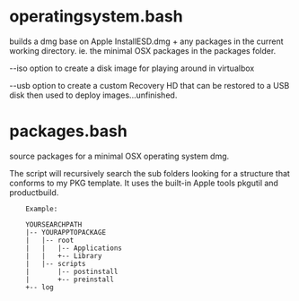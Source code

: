 # operatingsystem.bash
builds a dmg base on Apple InstallESD.dmg + any packages in the current working directory. ie. the minimal OSX
packages in the packages folder.

--iso option to create a disk image for playing around in virtualbox

--usb option to create a custom Recovery HD that can be restored to a USB disk then used to deploy images...unfinished.

# packages.bash
source packages for a minimal OSX operating system dmg.

The script will recursively search the sub folders looking for a structure that conforms to my PKG template. It
uses the built-in Apple tools pkgutil and productbuild.

		Example:

		YOURSEARCHPATH
		|-- YOURAPPTOPACKAGE
		|   |-- root
		|   |   |-- Applications
		|   |   +-- Library
		|   |-- scripts
		|       |-- postinstall
		|       +-- preinstall
		+-- log
